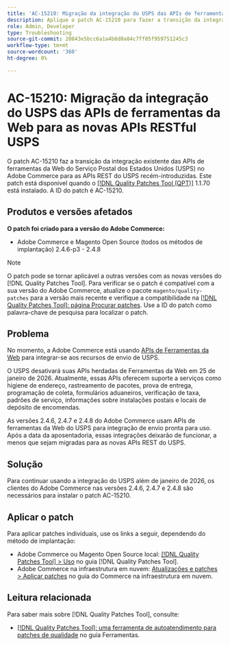 ```yaml
---
title: 'AC-15210: Migração da integração do USPS das APIs de ferramentas da Web para as novas APIs RESTful USPS'
description: Aplique o patch AC-15210 para fazer a transição da integração das APIs de ferramentas da Web do USPS existentes no Adobe Commerce para as APIs REST do USPS recém-introduzidas.
role: Admin, Developer
type: Troubleshooting
source-git-commit: 20843e5bcc6a1a4b8d0a84c7ff05f959751245c3
workflow-type: tm+mt
source-wordcount: '360'
ht-degree: 0%

---
```



# AC-15210: Migração da integração do USPS das APIs de ferramentas da Web para as novas APIs RESTful USPS

O patch AC-15210 faz a transição da integração existente das APIs de ferramentas da Web do Serviço Postal dos Estados Unidos (USPS) no Adobe Commerce para as APIs REST do USPS recém-introduzidas. Este patch está disponível quando o [[!DNL Quality Patches Tool (QPT)]](/help/tools/quality-patches-tool/quality-patches-tool-to-self-serve-quality-patches.md) 1.1.70 está instalado. A ID do patch é AC-15210.

## Produtos e versões afetados

**O patch foi criado para a versão do Adobe Commerce:**

* Adobe Commerce e Magento Open Source (todos os métodos de implantação) 2.4.6-p3 - 2.4.8

>[!NOTE]
>
>O patch pode se tornar aplicável a outras versões com as novas versões do [!DNL Quality Patches Tool]. Para verificar se o patch é compatível com a sua versão do Adobe Commerce, atualize o pacote `magento/quality-patches` para a versão mais recente e verifique a compatibilidade na [[!DNL Quality Patches Tool]: página Procurar patches](https://experienceleague.adobe.com/tools/commerce-quality-patches/index.html). Use a ID do patch como palavra-chave de pesquisa para localizar o patch.

## Problema

No momento, a Adobe Commerce está usando [APIs de Ferramentas da Web](https://www.usps.com/business/web-tools-apis/#developers) para integrar-se aos recursos de envio de USPS.

O USPS desativará suas APIs herdadas de Ferramentas da Web em 25 de janeiro de 2026. Atualmente, essas APIs oferecem suporte a serviços como higiene de endereço, rastreamento de pacotes, prova de entrega, programação de coleta, formulários aduaneiros, verificação de taxa, padrões de serviço, informações sobre instalações postais e locais de depósito de encomendas.

As versões 2.4.6, 2.4.7 e 2.4.8 do Adobe Commerce usam APIs de ferramentas da Web do USPS para integração de envio pronta para uso. Após a data da aposentadoria, essas integrações deixarão de funcionar, a menos que sejam migradas para as novas APIs REST do USPS.

## Solução

Para continuar usando a integração do USPS além de janeiro de 2026, os clientes do Adobe Commerce nas versões 2.4.6, 2.4.7 e 2.4.8 são necessários para instalar o patch AC-15210.

## Aplicar o patch

Para aplicar patches individuais, use os links a seguir, dependendo do método de implantação:

* Adobe Commerce ou Magento Open Source local: [[!DNL Quality Patches Tool] > Uso](/help/tools/quality-patches-tool/usage.md) no guia [!DNL Quality Patches Tool].
* Adobe Commerce na infraestrutura em nuvem: [Atualizações e patches > Aplicar patches](https://experienceleague.adobe.com/docs/commerce-cloud-service/user-guide/develop/upgrade/apply-patches.html) no guia do Commerce na infraestrutura em nuvem.

## Leitura relacionada

Para saber mais sobre [!DNL Quality Patches Tool], consulte:

* [[!DNL Quality Patches Tool]: uma ferramenta de autoatendimento para patches de qualidade](/help/tools/quality-patches-tool/quality-patches-tool-to-self-serve-quality-patches.md) no guia Ferramentas.